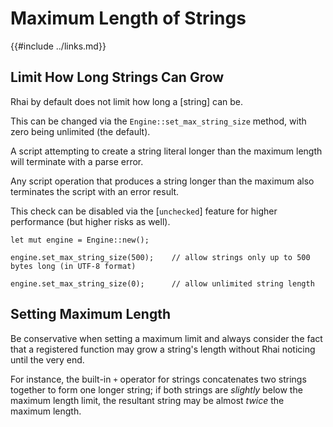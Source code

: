 Maximum Length of Strings
========================

{{#include ../links.md}}

Limit How Long Strings Can Grow
------------------------------

Rhai by default does not limit how long a [string] can be.

This can be changed via the `Engine::set_max_string_size` method, with zero being unlimited (the default).

A script attempting to create a string literal longer than the maximum length will terminate with a parse error.

Any script operation that produces a string longer than the maximum also terminates the script with an error result.

This check can be disabled via the [`unchecked`] feature for higher performance (but higher risks as well).

```rust,no_run
let mut engine = Engine::new();

engine.set_max_string_size(500);    // allow strings only up to 500 bytes long (in UTF-8 format)

engine.set_max_string_size(0);      // allow unlimited string length
```


Setting Maximum Length
---------------------

Be conservative when setting a maximum limit and always consider the fact that a registered function may grow
a string's length without Rhai noticing until the very end.

For instance, the built-in `+` operator for strings concatenates two strings together to form one longer string;
if both strings are _slightly_ below the maximum length limit, the resultant string may be almost _twice_ the maximum length.

